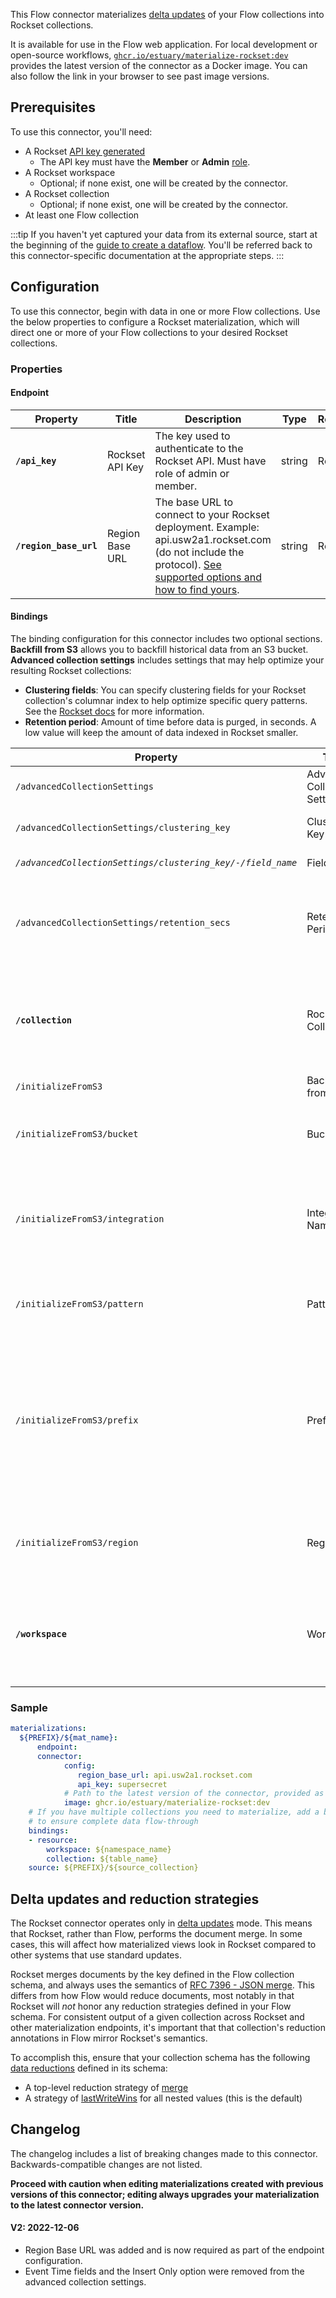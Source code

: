 This Flow connector materializes [delta updates](../../../concepts/materialization.md#delta-updates) of your Flow collections into Rockset collections.

It is available for use in the Flow web application. For local development or open-source workflows, [`ghcr.io/estuary/materialize-rockset:dev`](https://github.com/estuary/connectors/pkgs/container/materialize-rockset) provides the latest version of the connector as a Docker image. You can also follow the link in your browser to see past image versions.

## Prerequisites

To use this connector, you'll need:

* A Rockset [API key generated](https://rockset.com/docs/rest-api/#createapikey)
    * The API key must have the **Member** or **Admin** [role](https://rockset.com/docs/iam/#users-api-keys-and-roles).
* A Rockset workspace
    * Optional; if none exist, one will be created by the connector.
* A Rockset collection
    * Optional; if none exist, one will be created by the connector.
* At least one Flow collection

:::tip
If you haven't yet captured your data from its external source, start at the beginning of the [guide to create a dataflow](../../../guides/create-dataflow.md). You'll be referred back to this connector-specific documentation at the appropriate steps.
:::

## Configuration

To use this connector, begin with data in one or more Flow collections.
Use the below properties to configure a Rockset materialization, which will direct one or more of your Flow collections to your desired Rockset collections.

### Properties

#### Endpoint

| Property | Title | Description | Type | Required/Default |
|---|---|---|---|---|
| **`/api_key`** | Rockset API Key | The key used to authenticate to the Rockset API. Must have role of admin or member. | string | Required |
| **`/region_base_url`** | Region Base URL | The base URL to connect to your Rockset deployment. Example: api.usw2a1.rockset.com (do not include the protocol). [See supported options and how to find yours](https://rockset.com/docs/rest-api/).  | string | Required |


#### Bindings

The binding configuration for this connector includes two optional sections.
**Backfill from S3** allows you to backfill historical data from an S3 bucket.
**Advanced collection settings** includes settings that may help optimize your resulting Rockset collections:

* **Clustering fields**: You can specify clustering fields
for your Rockset collection's columnar index to help optimize specific query patterns.
See the [Rockset docs](https://rockset.com/docs/query-composition/#data-clustering) for more information.
* **Retention period**: Amount of time before data is purged, in seconds.
A low value will keep the amount of data indexed in Rockset smaller.

| Property | Title | Description | Type | Required/Default |
|---|---|---|---|---|
| `/advancedCollectionSettings` | Advanced Collection Settings |  | object |  |
| `/advancedCollectionSettings/clustering_key` | Clustering Key | List of clustering fields | array |  |
| _`/advancedCollectionSettings/clustering_key/-/field_name`_ | Field Name | The name of a field | string |  |
| `/advancedCollectionSettings/retention_secs` | Retention Period | Number of seconds after which data is purged based on event time | integer |  |
| **`/collection`** | Rockset Collection | The name of the Rockset collection (will be created if it does not exist) | string | Required |
| `/initializeFromS3` | Backfill from S3 |  | object |  |
| `/initializeFromS3/bucket` | Bucket | The name of the S3 bucket to load data from. | string |  |
| `/initializeFromS3/integration` | Integration Name | The name of the integration that was previously created in the Rockset UI | string |  |
| `/initializeFromS3/pattern` | Pattern | A regex that is used to match objects to be ingested | string |  |
| `/initializeFromS3/prefix` | Prefix | Prefix of the data within the S3 bucket. All files under this prefix will be loaded. Optional. Must not be set if &#x27;pattern&#x27; is defined. | string |  |
| `/initializeFromS3/region` | Region | The AWS region in which the bucket resides. Optional. | string |  |
| **`/workspace`** | Workspace | The name of the Rockset workspace (will be created if it does not exist) | string | Required |

### Sample

```yaml
materializations:
  ${PREFIX}/${mat_name}:
	  endpoint:
  	  connector:
    	    config:
               region_base_url: api.usw2a1.rockset.com
               api_key: supersecret
            # Path to the latest version of the connector, provided as a Docker image
    	    image: ghcr.io/estuary/materialize-rockset:dev
	# If you have multiple collections you need to materialize, add a binding for each one
    # to ensure complete data flow-through
    bindings:
  	- resource:
      	workspace: ${namespace_name}
      	collection: ${table_name}
    source: ${PREFIX}/${source_collection}
```

## Delta updates and reduction strategies

The Rockset connector operates only in [delta updates](../../../concepts/materialization.md#delta-updates) mode.
This means that Rockset, rather than Flow, performs the document merge.
In some cases, this will affect how materialized views look in Rockset compared to other systems that use standard updates.

Rockset merges documents by the key defined in the Flow collection schema, and always uses the semantics of [RFC 7396 - JSON merge](https://datatracker.ietf.org/doc/html/rfc7396).
This differs from how Flow would reduce documents, most notably in that Rockset will _not_ honor any reduction strategies defined in your Flow schema.
For consistent output of a given collection across Rockset and other materialization endpoints, it's important that that collection's reduction annotations
in Flow mirror Rockset's semantics.

To accomplish this, ensure that your collection schema has the following [data reductions](../../../concepts/schemas.md#reductions) defined in its schema:

* A top-level reduction strategy of [merge](../../reduction-strategies/merge.md)
* A strategy of [lastWriteWins](../../reduction-strategies/firstwritewins-and-lastwritewins.md) for all nested values (this is the default)

## Changelog

The changelog includes a list of breaking changes made to this connector. Backwards-compatible changes are not listed.

**Proceed with caution when editing materializations created with previous versions of this connector;
editing always upgrades your materialization to the latest connector version.**

#### V2: 2022-12-06

* Region Base URL was added and is now required as part of the endpoint configuration.
* Event Time fields and the Insert Only option were removed from the advanced collection settings.
